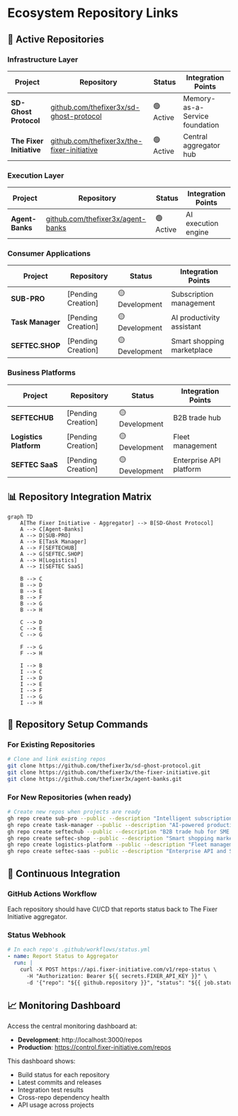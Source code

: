 # Ecosystem Repository Links

## 🔗 Active Repositories

### Infrastructure Layer
| Project | Repository | Status | Integration Points |
|---------|------------|--------|-------------------|
| **SD-Ghost Protocol** | [github.com/thefixer3x/sd-ghost-protocol](https://github.com/thefixer3x/sd-ghost-protocol) | 🟢 Active | Memory-as-a-Service foundation |
| **The Fixer Initiative** | [github.com/thefixer3x/the-fixer-initiative](https://github.com/thefixer3x/the-fixer-initiative) | 🟢 Active | Central aggregator hub |

### Execution Layer
| Project | Repository | Status | Integration Points |
|---------|------------|--------|-------------------|
| **Agent-Banks** | [github.com/thefixer3x/agent-banks](https://github.com/thefixer3x/agent-banks) | 🟢 Active | AI execution engine |

### Consumer Applications
| Project | Repository | Status | Integration Points |
|---------|------------|--------|-------------------|
| **SUB-PRO** | [Pending Creation] | 🟡 Development | Subscription management |
| **Task Manager** | [Pending Creation] | 🟡 Development | AI productivity assistant |
| **SEFTEC.SHOP** | [Pending Creation] | 🟡 Development | Smart shopping marketplace |

### Business Platforms
| Project | Repository | Status | Integration Points |
|---------|------------|--------|-------------------|
| **SEFTECHUB** | [Pending Creation] | 🟡 Development | B2B trade hub |
| **Logistics Platform** | [Pending Creation] | 🟡 Development | Fleet management |
| **SEFTEC SaaS** | [Pending Creation] | 🟡 Development | Enterprise API platform |

## 📊 Repository Integration Matrix

```mermaid
graph TD
    A[The Fixer Initiative - Aggregator] --> B[SD-Ghost Protocol]
    A --> C[Agent-Banks]
    A --> D[SUB-PRO]
    A --> E[Task Manager]
    A --> F[SEFTECHUB]
    A --> G[SEFTEC.SHOP]
    A --> H[Logistics]
    A --> I[SEFTEC SaaS]
    
    B --> C
    B --> D
    B --> E
    B --> F
    B --> G
    B --> H
    
    C --> D
    C --> E
    C --> G
    
    F --> G
    F --> H
    
    I --> B
    I --> C
    I --> D
    I --> E
    I --> F
    I --> G
    I --> H
```

## 🔧 Repository Setup Commands

### For Existing Repositories
```bash
# Clone and link existing repos
git clone https://github.com/thefixer3x/sd-ghost-protocol.git
git clone https://github.com/thefixer3x/the-fixer-initiative.git
git clone https://github.com/thefixer3x/agent-banks.git
```

### For New Repositories (when ready)
```bash
# Create new repos when projects are ready
gh repo create sub-pro --public --description "Intelligent subscription management platform"
gh repo create task-manager --public --description "AI-powered productivity assistant"
gh repo create seftechub --public --description "B2B trade hub for SME growth"
gh repo create seftec-shop --public --description "Smart shopping marketplace with AI"
gh repo create logistics-platform --public --description "Fleet management and delivery orchestration"
gh repo create seftec-saas --public --description "Enterprise API and SDK marketplace"
```

## 🔄 Continuous Integration

### GitHub Actions Workflow
Each repository should have CI/CD that reports status back to The Fixer Initiative aggregator.

### Status Webhook
```yaml
# In each repo's .github/workflows/status.yml
- name: Report Status to Aggregator
  run: |
    curl -X POST https://api.fixer-initiative.com/v1/repo-status \
      -H "Authorization: Bearer ${{ secrets.FIXER_API_KEY }}" \
      -d '{"repo": "${{ github.repository }}", "status": "${{ job.status }}"}'
```

## 📈 Monitoring Dashboard

Access the central monitoring dashboard at:
- **Development**: http://localhost:3000/repos
- **Production**: https://control.fixer-initiative.com/repos

This dashboard shows:
- Build status for each repository
- Latest commits and releases
- Integration test results
- Cross-repo dependency health
- API usage across projects